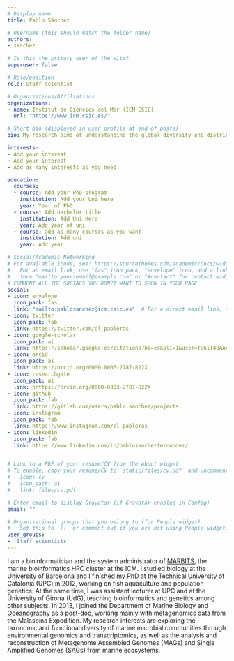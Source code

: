```yaml
---
# Display name
title: Pablo Sánchez

# Username (this should match the folder name)
authors:
- sanchez

# Is this the primary user of the site?
superuser: false

# Role/position
role: Staff scientist

# Organizations/Affiliations
organizations:
- name: Institut de Ciències del Mar (ICM-CSIC)
  url: "https://www.icm.csic.es/"

# Short bio (displayed in user profile at end of posts)
bio: My research aims at understanding the global diversity and distribution of eukaryotic and prokaryotic microbes employing curated phylogenetic frameworks focusing on novel environmental taxa.

interests:
- Add your interest
- Add your interest
- Add as many interests as you need

education:
  courses:
  - course: Add your PhD program
    institution: Add your Uni here
    year: Year of PhD
  - course: Add bachelor title
    institution: Add Uni Here
    year: Add year of uni
  - course: add as many courses as you want
    institution: Add uni
    year: Add year

# Social/Academic Networking
# For available icons, see: https://sourcethemes.com/academic/docs/widgets/#icons
#   For an email link, use "fas" icon pack, "envelope" icon, and a link in the
#   form "mailto:your-email@example.com" or "#contact" for contact widget.
# COMMENT ALL THE SOCIALS YOU DON?T WANT TO SHOW IN YOUR PAGE
social:
- icon: envelope
  icon_pack: fas
  link: "mailto:pablosanchez@icm.csic.es"  # For a direct email link, use "mailto:test@example.org".
- icon: twitter
  icon_pack: fab
  link: https://twitter.com/el_pableras
- icon: google-scholar
  icon_pack: ai
  link: https://scholar.google.es/citations?hl=es&pli=1&user=T86iT48AAAAJ
- icon: orcid
  icon_pack: ai
  link: https://orcid.org/0000-0003-2787-822X
- icon: researchgate
  icon_pack: ai
  link: hhttps://orcid.org/0000-0003-2787-822X
- icon: github
  icon_pack: fab
  link: https://gitlab.com/users/pablo.sanchez/projects
- icon: instagram
  icon_pack: fab
  link: https://www.instagram.com/el_pableras
- icon: linkedin
  icon_pack: fab
  link: https://www.linkedin.com/in/pablosanchezfernandez/


# Link to a PDF of your resume/CV from the About widget.
# To enable, copy your resume/CV to `static/files/cv.pdf` and uncomment the lines below.
# - icon: cv
#   icon_pack: ai
#   link: files/cv.pdf

# Enter email to display Gravatar (if Gravatar enabled in Config)
email: ""

# Organizational groups that you belong to (for People widget)
#   Set this to `[]` or comment out if you are not using People widget.
user_groups:
- 'Staff scientists'
---
```

I am a bioinformatician and the system administrator of [MARBITS](https://marbits.icm.csic.es/), the marine bioinformatics HPC cluster at the ICM. I studied biology at the University of Barcelona and I finished my PhD at the Technical University of Catalonia (UPC) in 2012, working on fish aquaculture and population genetics. At the same time, I was assistant lecturer at UPC and at the University of Girona (UdG), teaching bioinformatics and genetics among other subjects. In 2013, I joined the Department of Marine Biology and Oceanography as a post-doc, working mainly with metagenomics data from the Malaspina Expedition. My research interests are exploring the taxonomic and functional diversity of marine microbial communities through environmental genomics and transcriptomics, as well as the analysis and reconstruction of Metagenome Assembled Genomes (MAGs) and Single Amplified Genomes (SAGs) from marine ecosystems.

